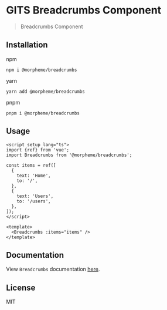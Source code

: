 # GITS Breadcrumbs Component

> Breadcrumbs Component

## Installation

npm

```
npm i @morpheme/breadcrumbs
```

yarn

```
yarn add @morpheme/breadcrumbs
```

pnpm

```
pnpm i @morpheme/breadcrumbs
```

## Usage

```vue
<script setup lang="ts">
import {ref} from 'vue';
import Breadcrumbs from '@morpheme/breadcrumbs';

const items = ref([
  {
    text: 'Home',
    to: '/',
  },
  {
    text: 'Users',
    to: '/users',
  },
]);
</script>

<template>
  <Breadcrumbs :items="items" />
</template>
```

## Documentation

View `Breadcrumbs` documentation [here](https://gits-ui.web.app/?path=/story/components-breadcrumbs--default).

## License

MIT

